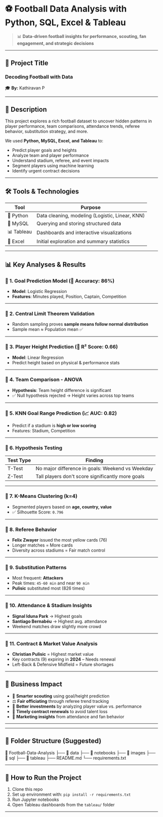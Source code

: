 # ⚽ Football Data Analysis with Python, SQL, Excel & Tableau


> 📊 **Data-driven football insights for performance, scouting, fan engagement, and strategic decisions**

---

## 📌 Project Title
### **Decoding Football with Data**

🎓 **By:** Kathiravan P  
 

---

## 🧾 Description

This project explores a rich football dataset to uncover hidden patterns in player performance, team comparisons, attendance trends, referee behavior, substitution strategy, and more.

We used **Python, MySQL, Excel, and Tableau** to:
- Predict player goals and heights
- Analyze team and player performance
- Understand stadium, referee, and event impacts
- Segment players using machine learning
- Identify urgent contract decisions

---

## 🛠️ Tools & Technologies

| Tool       | Purpose                        |
|------------|--------------------------------|
| 🐍 Python  | Data cleaning, modeling (Logistic, Linear, KNN) |
| 🧮 MySQL   | Querying and storing structured data |
| 📊 Tableau | Dashboards and interactive visualizations |
| 📗 Excel   | Initial exploration and summary statistics |

---

## 📊 Key Analyses & Results

### 🔸 1. Goal Prediction Model (🎯 Accuracy: 86%)
- **Model**: Logistic Regression  
- **Features**: Minutes played, Position, Captain, Competition  


---

### 🔸 2. Central Limit Theorem Validation
- Random sampling proves **sample means follow normal distribution**
- Sample mean ≈ Population mean ✅

---

### 🔸 3. Player Height Prediction (📏 R² Score: 0.66)
- **Model**: Linear Regression  
- Predict height based on physical & performance stats

---

### 🔸 4. Team Comparison - ANOVA
- **Hypothesis**: Team height difference is significant  
- ✅ Null hypothesis rejected → Height varies across top teams

---

### 🔸 5. KNN Goal Range Prediction (📈 AUC: 0.82)
- Predict if a stadium is **high or low scoring**
- Features: Stadium, Competition

---

### 🔸 6. Hypothesis Testing
| Test Type | Finding |
|-----------|---------|
| T-Test | No major difference in goals: Weekend vs Weekday |
| Z-Test | Tall players don't score significantly more goals |

---

### 🔸 7. K-Means Clustering (k=4)
- Segmented players based on **age, country, value**
- ✅ Silhouette Score: `0.796`


---

### 🔸 8. Referee Behavior
- **Felix Zwayer** issued the most yellow cards (76)  
- Longer matches = More cards  
- Diversity across stadiums = Fair match control

---

### 🔸 9. Substitution Patterns
- Most frequent: **Attackers**  
- Peak times: `45-60 min` and near `90 min`  
- **Pulisic** substituted most (826 times)

---

### 🔸 10. Attendance & Stadium Insights
- **Signal Iduna Park** → Highest goals  
- **Santiago Bernabéu** → Highest avg. attendance  
- Weekend matches draw slightly more crowd

---

### 🔸 11. Contract & Market Value Analysis
- **Christian Pulisic** = Highest market value  
- Key contracts (9) expiring in **2024** – Needs renewal  
- Left-Back & Defensive Midfield = Future shortages

---

## 💼 Business Impact

- 🧠 **Smarter scouting** using goal/height prediction
- ⚖️ **Fair officiating** through referee trend tracking
- 💸 **Better investments** by analyzing player value vs. performance
- 📅 **Timely contract renewals** to avoid talent loss
- 📢 **Marketing insights** from attendance and fan behavior

---


---

## 📁 Folder Structure (Suggested)
📁 Football-Data-Analysis
├── 📂 data
├── 📂 notebooks
├── 📂 images
├── 📂 sql
├── 📂 tableau
├── README.md
└── requirements.txt

---

## 🚀 How to Run the Project

1. Clone this repo  
2. Set up environment with: `pip install -r requirements.txt`  
3. Run Jupyter notebooks  
4. Open Tableau dashboards from the `tableau/` folder

---




